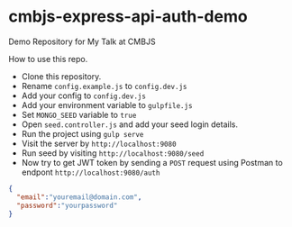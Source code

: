 # cmbjs-express-api-auth-demo
Demo Repository for My Talk at CMBJS

How to use this repo.

* Clone this repository.
* Rename `config.example.js` to `config.dev.js`
* Add your config to `config.dev.js`
* Add your environment variable to `gulpfile.js`
* Set `MONGO_SEED` variable to `true`
* Open `seed.controller.js` and add your seed login details.
* Run the project using `gulp serve`
* Visit the server by `http://localhost:9080`
* Run seed by visiting `http://localhost:9080/seed`
* Now try to get JWT token by sending a `POST` request using Postman to endpont `http://localhost:9080/auth`

```json
{
  "email":"youremail@domain.com",
  "password":"yourpassword"
}
```


